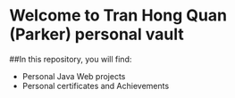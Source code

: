 # Welcome to Tran Hong Quan (Parker) personal vault
##In this repository, you will find:
- Personal Java Web projects
- Personal certificates and Achievements
